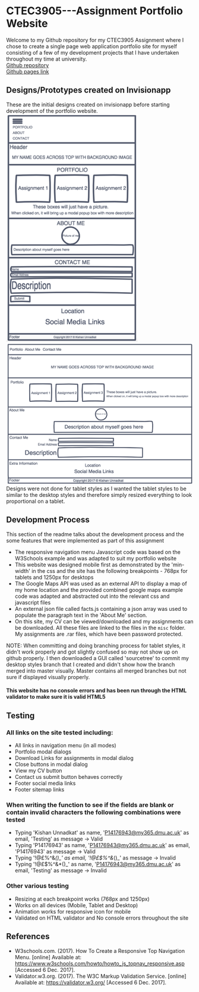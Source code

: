 # CTEC3905---Assignment Portfolio Website
Welcome to my Github repository for my CTEC3905 Assignment where I chose to create a single page web application portfolio site for myself consisting of a few of my development projects that I have undertaken throughout my time at university.
<br/>
[Github repository](https://github.com/KishUnnadkat/CTEC3905---Assignment)
<br/>
[Github pages link](https://kishunnadkat.github.io/CTEC3905---Assignment/)


## Designs/Prototypes created on Invisionapp
These are the initial designs created on invisionapp before starting development of the portfolio website.
![Designs for Mobile](img/mobiledesigns.png "Designs for mobile portfolio website")
![Designs for Desktop](img/desktopdesigns.png "Designs for desktop portfolio website")
Designs were not done for tablet styles as I wanted the tablet styles to be similar to the desktop styles and therefore simply resized everything to look proportional on a tablet.


## Development Process
This section of the readme talks about the development process and the some features that were implemented as part of this assignment
* The responsive navigation menu Javascript code was based on the W3Schools example and was adapted to suit my portfolio website
* This website was designed mobile first as demonstrated by the 'min-width' in the css and the site has the following breakpoints - 768px for tablets and 1250px for desktops
* The Google Maps API was used as an external API to display a map of my home location and the provided combined google maps example code was adapted and abstracted out into the relevant css and javascript files
* An external json file called facts.js containing a json array was used to populate the paragraph text in the 'About Me' section.
* On this site, my CV can be viewed/downloaded and my assignments can be downloaded. All these files are linked to the files in the `misc` folder. My assignments are .rar files, which have been password protected.

NOTE: When committing and doing branching process for tablet styles, it didn't work properly and got slightly confused so may not show up on github properly. I then downloaded a GUI called 'sourcetree' to commit my desktop styles branch that I created and didn't show how the branch merged into master visually. Master contains all merged branches but not sure if displayed visually properly.
#### This website has no console errors and has been run through the HTML validator to make sure it is valid HTML5


## Testing
### All links on the site tested including:
- All links in navigation menu (in all modes)
- Portfolio modal dialogs
- Download Links for assignments in modal dialog
- Close buttons in modal dialog
- View my CV button
- Contact us submit button behaves correctly
- Footer social media links
- Footer sitemap links

### When writing the function to see if the fields are blank or contain invalid characters the following combinations were tested
- Typing 'Kishan Unnadkat' as name, 'P14176943@my365.dmu.ac.uk' as email, 'Testing' as message    -> Valid
- Typing 'P14176943' as name, 'P14176943@my365.dmu.ac.uk' as email, 'P14176943' as message        -> Valid
- Typing '!@£$%^&*()_' as name, '!@£$%^&*()_' as email, '!@£$%^&*()_' as message                  -> Invalid
- Typing '!@£$%^&*()_' as name, 'P14176943@my365.dmu.ac.uk' as email, 'Testing' as message        -> Invalid

### Other various testing
- Resizing at each breakpoint works (768px and 1250px)
- Works on all devices (Mobile, Tablet and Desktop)
- Animation works for responsive icon for mobile
- Validated on HTML validator and No console errors throughout the site


## References
* W3schools.com. (2017). How To Create a Responsive Top Navigation Menu. [online] Available at: https://www.w3schools.com/howto/howto_js_topnav_responsive.asp [Accessed 6 Dec. 2017].
* Validator.w3.org. (2017). The W3C Markup Validation Service. [online] Available at: https://validator.w3.org/ [Accessed 6 Dec. 2017].